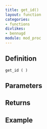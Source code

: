 ```yaml
---
title: get_id()
layout: function
categories:
- functions
divlikes:
- bennugd
module: mod_proc
---
```


## Definition

    get_id ( )

## Parameters

## Returns

## Example
